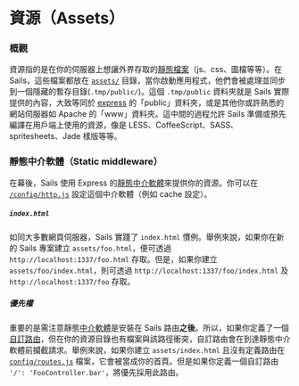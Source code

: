 # 資源（Assets）

### 概觀

資源指的是在你的伺服器上想讓外界存取的[靜態檔案](http://en.wikipedia.org/wiki/Static_web_page)（js、css、圖檔等等）。在 Sails，這些檔案都放在 [`assets/`](http://beta.sailsjs.org/#/documentation/anatomy/myApp/assets) 目錄，當你啟動應用程式，他們會被處理並同步到一個隱藏的暫存目錄(`.tmp/public/`)。這個 `.tmp/public` 資料夾就是 Sails 實際提供的內容，大致等同於 [express](https://github.com/expressjs) 的「public」資料夾，或是其他你或許熟悉的網站伺服器如 Apache 的「www」資料夾。這中間的過程允許 Sails 準備或預先編譯在用戶端上使用的資源，像是 LESS、CoffeeScript、SASS、spritesheets、Jade 樣版等等。

### 靜態中介軟體（Static middleware）

在幕後，Sails 使用 Express 的[靜態中介軟體](http://www.senchalabs.org/connect/static.html)來提供你的資源。你可以在 [`/config/http.js`](/#/documentation/reference/sails.config/sails.config.http.html) 設定這個中介軟體（例如 cache 設定）。

##### `index.html`
如同大多數網頁伺服器，Sails 實踐了 `index.html` 慣例。舉例來說，如果你在新的 Sails 專案建立 `assets/foo.html`，便可透過 `http://localhost:1337/foo.html` 存取。但是，如果你建立 `assets/foo/index.html`，則可透過 `http://localhost:1337/foo/index.html` 及 `http://localhost:1337/foo` 存取。

##### 優先權
重要的是需注意靜態[中介軟體](http://stephensugden.com/middleware_guide/)是安裝在 Sails 路由**之後**。所以，如果你定義了一個[自訂路由](/#/documentation/concepts/Routes?q=custom-routes)，但在你的資源目錄也有檔案與該路徑衝突，自訂路由會在到達靜態中介軟體前攔截請求。舉例來說，如果你建立 `assets/index.html` 且沒有定義路由在 [`config/routes.js`](/#/documentation/reference/sails.config/sails.config.routes.html) 檔案，它會被當成你的首頁。但是如果你定義一個自訂路由 `'/': 'FooController.bar'`，將優先採用此路由。


<docmeta name="uniqueID" value="Assets220313">
<docmeta name="displayName" value="Assets">

